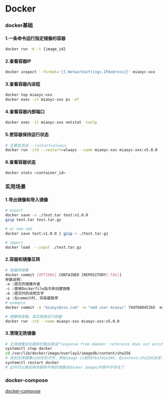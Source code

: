 Docker
=

### docker基础
#### 1.一条命令运行指定镜像的容器
```bash
docker run -d -t {image_id}
```

#### 2.查看容器IP
```bash
docker inspect --format='{{.NetworkSettings.IPAddress}}' miaoyc-xxx
```

#### 3.查看容器内进程
```bash
docker top miaoyc-xxx
docker exec -it miaoyc-xxx ps -ef
```

#### 4.查看容器内部端口
```bash
docker exec -it miaoyc-xxx netstat -tunlp
```

#### 5.使容器保持运行状态
```bash
# 主要是添加 --restart=always
docker run -itd --restart=always --name miaoyc-xxx miaoyc-xxx:v5.0.0
```

#### 6.查看容器状态
```bash
docker stats <container_id>
```

### 实用场景
#### 1.导出镜像和导入镜像
```bash
# export
docker save -o ./test.tar test:v1.0.0
gzip test.tar test.tar.gz

# or one cmd
docker save test:v1.0.0 | gzip > ./test.tar.gz

# import 
docker load  --input ./test.tar.gz
```

#### 2.容器和镜像互转
```bash
# 容器转镜像
docker commit [OPTIONS] CONTAINER [REPOSITORY[:TAG]]
参数说明:
-a :提交的镜像作者
-c :使用Dockerfile指令来创建镜像
-m :提交时的说明文字
-p :在commit时, 将容器暂停
# example
docker commit -a "miaoyc@xxx.com" -m "add user miaoyc" 74df600453b5  miaoyc-xxx:v5.0.0

# 镜像转容器，其实就是运行容器
docker run -itd --name miaoyc-xxx miaoyc-xxx:v5.0.0
```

#### 3.清理无效镜像
```bash
# 无效镜像会在删除时报出错误“response from daemon: reference does not exist”
systemctl stop docker
cd /var/lib/docker/image/overlay2/imagedb/content/sha256
# 找到无效镜像id对应的文件，例如image is是5076a7d1a386，在content/sha256目录下会存在5076a7d1a386开头的文件，删掉即可
systemctl restart docker
# 此时可以看到原本删除不掉的镜像在docker images列表中不存在了
```

### docker-compose
[docker-compose](./docker-compose.md)

